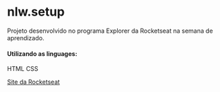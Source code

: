 # nlw.setup
Projeto desenvolvido no programa Explorer da Rocketseat na semana de aprendizado.

#### Utilizando as linguages:
HTML
CSS

[Site da Rocketseat](https://www.rocketseat.com.br)
